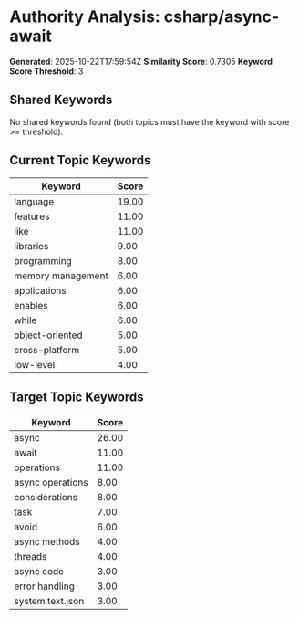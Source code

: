 # Authority Analysis: csharp/async-await

**Generated**: 2025-10-22T17:59:54Z
**Similarity Score**: 0.7305
**Keyword Score Threshold**: 3

## Shared Keywords

No shared keywords found (both topics must have the keyword with score >= threshold).

## Current Topic Keywords

| Keyword | Score |
|---------|-------|
| language | 19.00 |
| features | 11.00 |
| like | 11.00 |
| libraries | 9.00 |
| programming | 8.00 |
| memory management | 6.00 |
| applications | 6.00 |
| enables | 6.00 |
| while | 6.00 |
| object-oriented | 5.00 |
| cross-platform | 5.00 |
| low-level | 4.00 |

## Target Topic Keywords

| Keyword | Score |
|---------|-------|
| async | 26.00 |
| await | 11.00 |
| operations | 11.00 |
| async operations | 8.00 |
| considerations | 8.00 |
| task | 7.00 |
| avoid | 6.00 |
| async methods | 4.00 |
| threads | 4.00 |
| async code | 3.00 |
| error handling | 3.00 |
| system.text.json | 3.00 |

